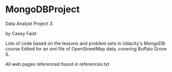 # MongoDBProject
Data Analyst Project 3

by Casey Faist

Lots of code based on the lessons and problem sets in Udacity's MongoDB course
Edited for an xml file of OpenStreetMap data, covering Buffalo Grove IL

All web pages referenced found in references.txt
